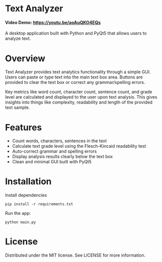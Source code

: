 # Text Analyzer
#### Video Demo: https://youtu.be/aoAuQKO4EQs
A desktop application built with Python and PyQt5 that allows users to analyze text.

# Overview
Text Analyzer provides text analytics functionality through a simple GUI. Users can paste or type text into the main text box area. Buttons are provided to clear the text box or correct any grammar/spelling errors.

Key metrics like word count, character count, sentence count, and grade level are calculated and displayed to the user upon text analysis. This gives insights into things like complexity, readability and length of the provided text sample.

# Features
- Count words, characters, sentences in the text
- Calculate text grade level using the Flesch-Kincaid readability test
- Auto-correct grammar and spelling errors
- Display analysis results clearly below the text box
- Clean and minimal GUI built with PyQt5

# Installation
Install dependencies
```
pip install -r requirements.txt
```
Run the app:
```
python main.py
```

# License
Distributed under the MIT license. See LICENSE for more information.
